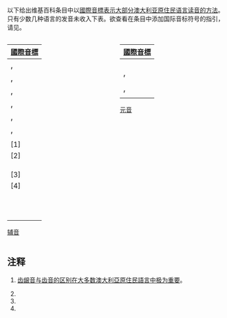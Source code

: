 以下给出维基百科条目中以[國際音標表示大部分](https://zh.wikipedia.org/wiki/國際音標 "wikilink")[澳大利亚原住民语言读音的方法](../Page/澳大利亚原住民语言.md "wikilink")。只有少数几种语言的发音未收入下表。欲查看在条目中添加国际音标符号的指引，请见。

<div style="width: 48%; display: inline-block; margin-right: auto;">

| [國際音標](https://zh.wikipedia.org/wiki/Help:國際音標 "wikilink") |
| ---------------------------------------------------------- |
| <big>, </big>                                              |
| <big>, </big>                                              |
| <big>, </big>                                              |
| <big>, </big>                                              |
| <big>, </big>                                              |
| <big>, </big>                                              |
| <big></big>                                                |
| <big></big>\[1\]                                           |
| <big></big>\[2\]                                           |
| <big></big>                                                |
| <big></big>                                                |
| <big></big>                                                |
| <big></big>\[3\]                                           |
| <big></big>\[4\]                                           |
| <big></big>                                                |
| <big></big>                                                |
| <big></big>                                                |
| <big></big>                                                |
| <big></big>                                                |
| <big></big>                                                |
| <big></big>                                                |
| <big></big>                                                |
| <big></big>                                                |
| <big></big>                                                |
| <big></big>                                                |

[辅音](../Page/辅音.md "wikilink")

</div>

<div style="float: right; width: 48%;">

| [國際音標](https://zh.wikipedia.org/wiki/Help:國際音標 "wikilink") |
| ---------------------------------------------------------- |
| <big></big>                                                |
| <big></big>                                                |
| <big></big>                                                |
| <big>, </big>                                              |
| <big></big>                                                |
| <big>, </big>                                              |
| <big></big>                                                |

[元音](../Page/元音.md "wikilink")

</div>

## 注释

<references group="注" />

1.  [齿龈音与](../Page/齿龈音.md "wikilink")[齿音的区别在大多数澳大利亞原住民語言中极为重要](../Page/齿音.md "wikilink")。

2.
3.
4.